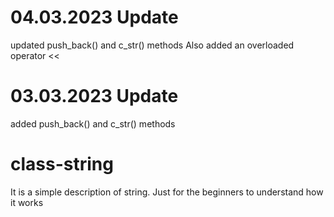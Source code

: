 # 04.03.2023 Update
updated push_back() and c_str() methods
Also added an overloaded operator <<

# 03.03.2023 Update 
added push_back() and c_str() methods

# class-string
It is a simple description of string. Just for the beginners to understand how it works

